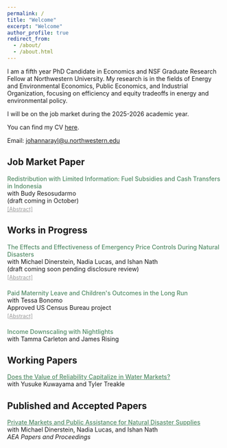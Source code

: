 ```yaml
---
permalink: /
title: "Welcome"
excerpt: "Welcome"
author_profile: true
redirect_from: 
  - /about/
  - /about.html
---
```


I am a fifth year PhD Candidate in Economics and NSF Graduate Research Fellow at Northwestern University. My research is in the fields of Energy and Environmental Economics, Public Economics, and Industrial Organization, focusing on efficiency and equity tradeoffs in energy and environmental policy. 

I will be on the job market during the 2025-2026 academic year. 

You can find my CV <a href="https://jrayl.github.io/files/RaylCV.pdf" target="_blank">here</a>.

Email: [johannarayl@u.northwestern.edu](mailto:johannarayl@u.northwestern.edu)


## Job Market Paper
<div class="paper">
  <div class ="paper-title">Redistribution with Limited Information: Fuel Subsidies and Cash Transfers in Indonesia</div>
  <div class="small">with Budy Resosudarmo</div>
  <div class="small">(draft coming in October)</div>
  <div class="toggle-link" onclick="toggleAbstract(this)">[Abstract]</div> 
  <div class="abstract">
    In-kind transfers may outperform cash as a means of progressive redistribution when a government has limited data with which to identify poor households. We formulate a model of redistribution with limited information to examine the grounds for one of the most common types of in-kind transfers worldwide: energy subsidies. In our model, a planner with progressive redistributional goals and limited information chooses between cash transfers and nonlinear fuel subsidies. The optimality of a nonlinear fuel subsidy over a targeted cash transfer is determined by the joint distribution of household income, observable characteristics, and household fuel demand. We estimate the primitives of this model for the Indonesian population using rich administrative survey data and variation generated by large fuel policy reforms. We quantify optimal interventions among nonlinear fuel prices, targeted cash transfers, and combinations of the two. Combinations of cash and in-kind programs, involving self-financing fuel pricing policies, outperform single interventions.
  </div>
</div>

## Works in Progress
<div class="paper">
  <div class="paper-title">The Effects and Effectiveness of Emergency Price Controls During Natural Disasters</div>
  <div class="small">with Michael Dinerstein, Nadia Lucas, and Ishan Nath</div>
  <div class="small">(draft coming soon pending disclosure review)</div>
  <div class="toggle-link" onclick="toggleAbstract(this)">[Abstract]</div>
  <div class="abstract">
    Anti-price gouging laws, present in most US states, penalize retailers if they make large price increases to disaster supplies during states of emergency. Price caps during periods of high and inelastic demand may worsen or alleviate shortages of essential supplies — they can decrease the incentive to restock supplies by reducing the resale price at which the new inventory sells, or they can increase the incentive to restock supplies by generating more unmet demand at initial inventory levels. We use retailer scanner data and novel trucking data to estimate the effects of US natural disasters on quantities transacted and prices. We estimate that disasters increase demand for a set of 20 essential goods, with increases in mean quantities transacted but also in the probability of having a stockout. Prices increase, with the largest changes concentrated in a minority of retailers, but we see no effects of anti-price gouging laws on the probability of price hikes. On the supply-side, we see limited evidence of marginal cost increases and we estimate a shift in restocking from the disaster period to the week proceeding it. Motivated by this evidence, we specify a structural model that will evaluate how stringent enforcement of price caps would affect shortages and consumer surplus during disasters. We construct a non-parametric identification argument that combines an instrument for restocking costs with the observed joint distribution of restocking and quantities transacted to recover latent demand and initial inventory levels.
  </div>
</div> 

<div class="paper">
  <div class="paper-title">Paid Maternity Leave and Children's Outcomes in the Long Run</div>
  <div class="small">with Tessa Bonomo</div>
  <div class="small">Approved US Census Bureau project</div>
  <div class="toggle-link" onclick="toggleAbstract(this)">[Abstract]</div>
  <div class="abstract">
    The US is one of few countries worldwide without a national mandate for paid maternity leave, and as such, we know little about the effects of paid leave in this context. The first cases of statewide maternity leave in the U.S. came about somewhat unintentionally through changes in state Temporary Disability Insurance (TDI) in the 1960s and 1970s. Six to seven decades later, we have the opportunity to explore the long run effects of access to paid maternity leave on children, later in their lives. We do so employing a differences-in-discontinuities design around changes in state TDI policies which made disability insurance available for pregnancy. In "first stage" results, we provide new estimates of the effects of paid maternity leave availability on infant birth weights, improving upon existing methodologies estimating the same effect in the literature, and finding much larger positive effects. In a "second stage" exercise, we will link measures of the education and earnings of children with their birthdate records using Census and Numident data to provide the first estimates of the long run impacts of paid maternity leave on children for the US.
  </div>
</div>

<div class="paper">
  <div class="paper-title">Income Downscaling with Nightlights</div>
  <div class="small">with Tamma Carleton and James Rising</div>
</div>

## Working Papers 
<div class="paper">
  <div class="paper-title">
  <a href="https://papers.ssrn.com/sol3/papers.cfm?abstract_id=4907647" target="_blank">Does the Value of Reliability Capitalize in Water Markets?</a>
  </div>
  <div class="small">with Yusuke Kuwayama and Tyler Treakle</div>
</div>


## Published and Accepted Papers
<div class="paper">
  <div class="paper-title">
  <a href="https://jrayl.github.io/files/Dinerstein_etal_NaturalDisasterSupplies.pdf" target="_blank">Private Markets and Public Assistance for Natural Disaster Supplies</a> 
  </div>
  <div class="small">with Michael Dinerstein, Nadia Lucas, and Ishan Nath </div>
  <div class="small"><em>AEA Papers and Proceedings</em></div>
</div>


<style>
  .paper {
    margin-bottom: 20px;
  }
  .paper-title,
  .paper-title a { 
    color:#538c67; /* sage green */
    font-weight: 550;
  }
  .abstract {
    display: none;
    margin-top: 6px;
    font-size: 0.9em;   /* smaller font */
    color: #000;        /* black abstract text */
  }
  .toggle-link {
    font-size: 0.9em;
    color: #999;        /* grey link text */
    cursor: pointer;
    text-decoration: underline;
    margin-top: 4px;
  }
</style>

<script>
  function toggleAbstract(link) {
    const abstract = link.nextElementSibling;
    if (abstract.style.display === "block") {
      abstract.style.display = "none";
    } else {
      abstract.style.display = "block";
    }
  }
</script>


